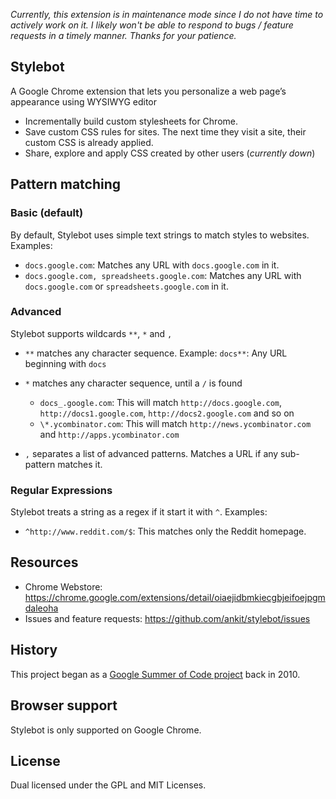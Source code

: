 _Currently, this extension is in maintenance mode since I do not have time to actively work on it. I likely won't be able to respond to bugs / feature requests in a timely manner. Thanks for your patience._

## Stylebot

A Google Chrome extension that lets you personalize a web page’s appearance using WYSIWYG editor

- Incrementally build custom stylesheets for Chrome.
- Save custom CSS rules for sites. The next time they visit a site, their custom CSS is already applied.
- Share, explore and apply CSS created by other users (_currently down_)

## Pattern matching

### Basic (default)

By default, Stylebot uses simple text strings to match styles to websites. Examples:

- `docs.google.com`: Matches any URL with `docs.google.com` in it.
- `docs.google.com, spreadsheets.google.com`: Matches any URL with `docs.google.com` or `spreadsheets.google.com` in it.

### Advanced

Stylebot supports wildcards `**`, `*` and `,`

- `**` matches any character sequence. Example: `docs**`: Any URL beginning with `docs`
- `*` matches any character sequence, until a `/` is found

  - `docs_.google.com`: This will match `http://docs.google.com`, `http://docs1.google.com`, `http://docs2.google.com` and so on
  - `\*.ycombinator.com`: This will match `http://news.ycombinator.com` and `http://apps.ycombinator.com`

- `,` separates a list of advanced patterns. Matches a URL if any sub-pattern matches it.

### Regular Expressions

Stylebot treats a string as a regex if it start it with `^`. Examples:

- `^http://www.reddit.com/$`: This matches only the Reddit homepage.

## Resources

- Chrome Webstore: <https://chrome.google.com/extensions/detail/oiaejidbmkiecgbjeifoejpgmdaleoha>
- Issues and feature requests: <https://github.com/ankit/stylebot/issues>

## History

This project began as a [Google Summer of Code project](https://opensource.googleblog.com/2010/09/changing-look-of-web-with-stylebot.html) back in 2010.

## Browser support

Stylebot is only supported on Google Chrome.

## License

Dual licensed under the GPL and MIT Licenses.
